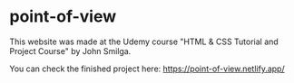 # point-of-view
This website was made at the Udemy course "HTML & CSS Tutorial and Project Course" by John Smilga.

You can check the finished project here: https://point-of-view.netlify.app/
